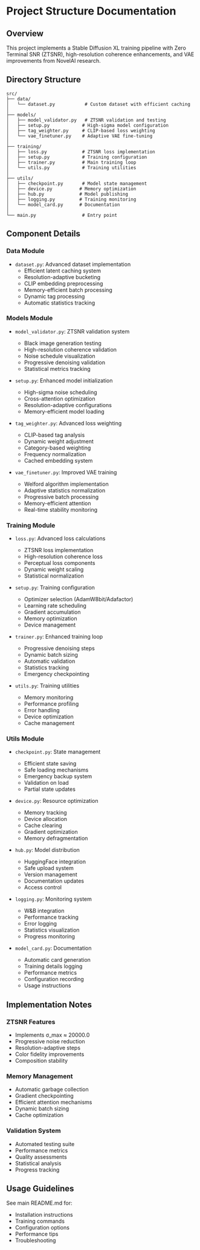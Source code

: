 # Project Structure Documentation

## Overview
This project implements a Stable Diffusion XL training pipeline with Zero Terminal SNR (ZTSNR), high-resolution coherence enhancements, and VAE improvements from NovelAI research.

## Directory Structure

```
src/
├── data/
│   └── dataset.py           # Custom dataset with efficient caching
│
├── models/
│   ├── model_validator.py   # ZTSNR validation and testing
│   ├── setup.py            # High-sigma model configuration
│   ├── tag_weighter.py     # CLIP-based loss weighting
│   └── vae_finetuner.py    # Adaptive VAE fine-tuning
│
├── training/
│   ├── loss.py             # ZTSNR loss implementation
│   ├── setup.py            # Training configuration
│   ├── trainer.py          # Main training loop
│   └── utils.py            # Training utilities
│
├── utils/
│   ├── checkpoint.py       # Model state management
│   ├── device.py          # Memory optimization
│   ├── hub.py             # Model publishing
│   ├── logging.py         # Training monitoring
│   └── model_card.py      # Documentation
│
└── main.py                 # Entry point
```

## Component Details

### Data Module
- `dataset.py`: Advanced dataset implementation
  - Efficient latent caching system
  - Resolution-adaptive bucketing
  - CLIP embedding preprocessing
  - Memory-efficient batch processing
  - Dynamic tag processing
  - Automatic statistics tracking

### Models Module
- `model_validator.py`: ZTSNR validation system
  - Black image generation testing
  - High-resolution coherence validation
  - Noise schedule visualization
  - Progressive denoising validation
  - Statistical metrics tracking

- `setup.py`: Enhanced model initialization
  - High-sigma noise scheduling
  - Cross-attention optimization
  - Resolution-adaptive configurations
  - Memory-efficient model loading

- `tag_weighter.py`: Advanced loss weighting
  - CLIP-based tag analysis
  - Dynamic weight adjustment
  - Category-based weighting
  - Frequency normalization
  - Cached embedding system

- `vae_finetuner.py`: Improved VAE training
  - Welford algorithm implementation
  - Adaptive statistics normalization
  - Progressive batch processing
  - Memory-efficient attention
  - Real-time stability monitoring

### Training Module
- `loss.py`: Advanced loss calculations
  - ZTSNR loss implementation
  - High-resolution coherence loss
  - Perceptual loss components
  - Dynamic weight scaling
  - Statistical normalization

- `setup.py`: Training configuration
  - Optimizer selection (AdamW8bit/Adafactor)
  - Learning rate scheduling
  - Gradient accumulation
  - Memory optimization
  - Device management

- `trainer.py`: Enhanced training loop
  - Progressive denoising steps
  - Dynamic batch sizing
  - Automatic validation
  - Statistics tracking
  - Emergency checkpointing

- `utils.py`: Training utilities
  - Memory monitoring
  - Performance profiling
  - Error handling
  - Device optimization
  - Cache management

### Utils Module
- `checkpoint.py`: State management
  - Efficient state saving
  - Safe loading mechanisms
  - Emergency backup system
  - Validation on load
  - Partial state updates

- `device.py`: Resource optimization
  - Memory tracking
  - Device allocation
  - Cache clearing
  - Gradient optimization
  - Memory defragmentation

- `hub.py`: Model distribution
  - HuggingFace integration
  - Safe upload system
  - Version management
  - Documentation updates
  - Access control

- `logging.py`: Monitoring system
  - W&B integration
  - Performance tracking
  - Error logging
  - Statistics visualization
  - Progress monitoring

- `model_card.py`: Documentation
  - Automatic card generation
  - Training details logging
  - Performance metrics
  - Configuration recording
  - Usage instructions

## Implementation Notes

### ZTSNR Features
- Implements σ_max ≈ 20000.0
- Progressive noise reduction
- Resolution-adaptive steps
- Color fidelity improvements
- Composition stability

### Memory Management
- Automatic garbage collection
- Gradient checkpointing
- Efficient attention mechanisms
- Dynamic batch sizing
- Cache optimization

### Validation System
- Automated testing suite
- Performance metrics
- Quality assessments
- Statistical analysis
- Progress tracking

## Usage Guidelines

See main README.md for:
- Installation instructions
- Training commands
- Configuration options
- Performance tips
- Troubleshooting